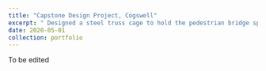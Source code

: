```yaml
---
title: "Capstone Design Project, Cogswell"
excerpt: " Designed a steel truss cage to hold the pedestrian bridge spanning Cogswell Street which will enable the removal of the central support column. <br/><img src='/LY.github.io/images/dpcover2.png' height="100%", width ="100">"
date: 2020-05-01
collection: portfolio
---
```


To be edited
